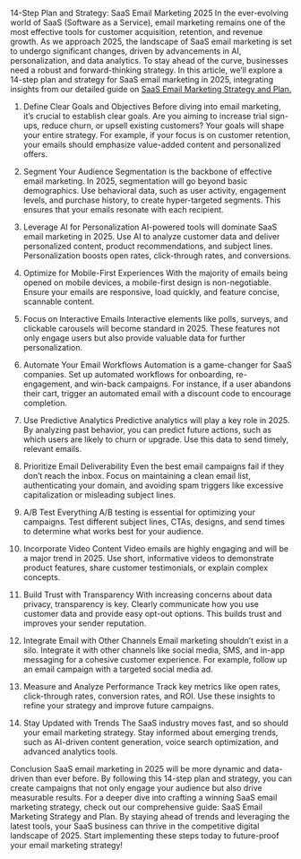 14-Step Plan and Strategy: SaaS Email Marketing 2025
In the ever-evolving world of SaaS (Software as a Service), email marketing remains one of the most effective tools for customer acquisition, retention, and revenue growth. As we approach 2025, the landscape of SaaS email marketing is set to undergo significant changes, driven by advancements in AI, personalization, and data analytics. To stay ahead of the curve, businesses need a robust and forward-thinking strategy. In this article, we’ll explore a 14-step plan and strategy for SaaS email marketing in 2025, integrating insights from our detailed guide on <a href="https://blog.agamitechnologies.com/saas-email-marketing-strategy-and-plan/">SaaS Email Marketing Strategy and Plan.</a>

1. Define Clear Goals and Objectives
Before diving into email marketing, it’s crucial to establish clear goals. Are you aiming to increase trial sign-ups, reduce churn, or upsell existing customers? Your goals will shape your entire strategy. For example, if your focus is on customer retention, your emails should emphasize value-added content and personalized offers.

2. Segment Your Audience
Segmentation is the backbone of effective email marketing. In 2025, segmentation will go beyond basic demographics. Use behavioral data, such as user activity, engagement levels, and purchase history, to create hyper-targeted segments. This ensures that your emails resonate with each recipient.

3. Leverage AI for Personalization
AI-powered tools will dominate SaaS email marketing in 2025. Use AI to analyze customer data and deliver personalized content, product recommendations, and subject lines. Personalization boosts open rates, click-through rates, and conversions.

4. Optimize for Mobile-First Experiences
With the majority of emails being opened on mobile devices, a mobile-first design is non-negotiable. Ensure your emails are responsive, load quickly, and feature concise, scannable content.

5. Focus on Interactive Emails
Interactive elements like polls, surveys, and clickable carousels will become standard in 2025. These features not only engage users but also provide valuable data for further personalization.

6. Automate Your Email Workflows
Automation is a game-changer for SaaS companies. Set up automated workflows for onboarding, re-engagement, and win-back campaigns. For instance, if a user abandons their cart, trigger an automated email with a discount code to encourage completion.

7. Use Predictive Analytics
Predictive analytics will play a key role in 2025. By analyzing past behavior, you can predict future actions, such as which users are likely to churn or upgrade. Use this data to send timely, relevant emails.

8. Prioritize Email Deliverability
Even the best email campaigns fail if they don’t reach the inbox. Focus on maintaining a clean email list, authenticating your domain, and avoiding spam triggers like excessive capitalization or misleading subject lines.

9. A/B Test Everything
A/B testing is essential for optimizing your campaigns. Test different subject lines, CTAs, designs, and send times to determine what works best for your audience.

10. Incorporate Video Content
Video emails are highly engaging and will be a major trend in 2025. Use short, informative videos to demonstrate product features, share customer testimonials, or explain complex concepts.

11. Build Trust with Transparency
With increasing concerns about data privacy, transparency is key. Clearly communicate how you use customer data and provide easy opt-out options. This builds trust and improves your sender reputation.

12. Integrate Email with Other Channels
Email marketing shouldn’t exist in a silo. Integrate it with other channels like social media, SMS, and in-app messaging for a cohesive customer experience. For example, follow up an email campaign with a targeted social media ad.

13. Measure and Analyze Performance
Track key metrics like open rates, click-through rates, conversion rates, and ROI. Use these insights to refine your strategy and improve future campaigns.

14. Stay Updated with Trends
The SaaS industry moves fast, and so should your email marketing strategy. Stay informed about emerging trends, such as AI-driven content generation, voice search optimization, and advanced analytics tools.

Conclusion
SaaS email marketing in 2025 will be more dynamic and data-driven than ever before. By following this 14-step plan and strategy, you can create campaigns that not only engage your audience but also drive measurable results. For a deeper dive into crafting a winning SaaS email marketing strategy, check out our comprehensive guide: SaaS Email Marketing Strategy and Plan.
By staying ahead of trends and leveraging the latest tools, your SaaS business can thrive in the competitive digital landscape of 2025. Start implementing these steps today to future-proof your email marketing strategy!


